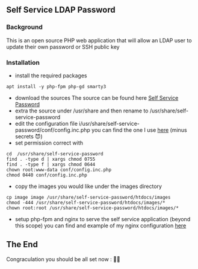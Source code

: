 ## Self Service LDAP Password

### Background
This is an open source PHP web application that will allow an LDAP user to update their own password or SSH public key

### Installation
- install the required packages
```
apt install -y php-fpm php-gd smarty3
```
- download the sources
  The source can be found here [ Self Service Password](https://ltb-project.org/download.html)
- extra the source under /usr/share and then rename to /usr/share/self-service-password
- edit the configuration file  i/usr/share/self-service-password/conf/config.inc.php 
  you can find the one I use [here](https://github.com/badassops/ldap-tool-go/blob/main/docs/selfService/example-config.inc.php) (minus secrets 😈)
- set permission correct with 
```
cd  /usr/share/self-service-password
find . -type d | xargs chmod 0755
find . -type f | xargs chmod 0644
chown root:www-data conf/config.inc.php
chmod 0440 conf/config.inc.php
```
- copy the images you would like under the images directory
```
cp image image /usr/share/self-service-password/htdocs/images
chmod -444 /usr/share/self-service-password/htdocs/images/*
chown root:root /usr/share/self-service-password/htdocs/images/*
```
- setup php-fpm and nginx to serve the self service application (beyond this scope)
  you can find and example of my nginx configuration [here](https://github.com/badassops/ldap-tool-go/blob/main/docs/selfService/example-nginx-self-service.conf)


## The End
Congraculation you should be all set now : 🦄👏
 


